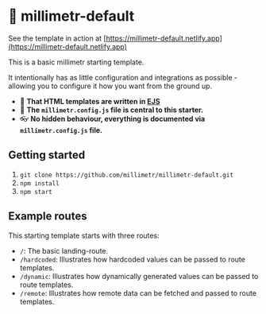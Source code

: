 # 🔨 millimetr-default

See the template in action at [https://millimetr-default.netlify.app](https://millimetr-default.netlify.app)

This is a basic millimetr starting template.

It intentionally has as little configuration and integrations as possible - allowing you to configure it how you want from the ground up.

- 📄 **That HTML templates are written in [EJS](https://ejs.co/)**
- 🤖 **The `millimetr.config.js` file is central to this starter.**
- 👓 **No hidden behaviour, everything is documented via `millimetr.config.js` file.**

## Getting started

1. `git clone https://github.com/millimetr/millimetr-default.git`
2. `npm install`
3. `npm start`

## Example routes

This starting template starts with three routes:

- `/`: The basic landing-route.
- `/hardcoded`: Illustrates how hardcoded values can be passed to route templates.
- `/dynamic`: Illustrates how dynamically generated values can be passed to route templates.
- `/remote`: Illustrates how remote data can be fetched and passed to route templates.
